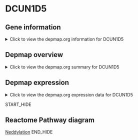 <h1>DCUN1D5</h1>

<h2>Gene information</h2>
<details>
  <summary>Click to view the depmap.org information for DCUN1D5</summary>
  <iframe src="https://depmap.org/portal/gene/DCUN1D5?tab=about" style="border:none;width:100%;height:800px"></iframe>
</details>

<h2>Depmap overview</h2>
<details>
  <summary>Click to view the depmap.org summary for DCUN1D5</summary>
  <iframe src="https://depmap.org/portal/gene/DCUN1D5?tab=overview" style="border:none;width:100%;height:800px"></iframe>
</details>

<h2>Depmap expression</h2>
<details>
  <summary>Click to view the depmap.org expression data for DCUN1D5</summary>
  <iframe src="https://depmap.org/portal/gene/DCUN1D5?tab=characterization" style="border:none;width:100%;height:800px"></iframe>
</details>


START_HIDE
<h2>Reactome Pathway diagram</h2>
<a href="https://reactome.org/PathwayBrowser/#/R-HSA-8951664">Neddylation</a>
END_HIDE


